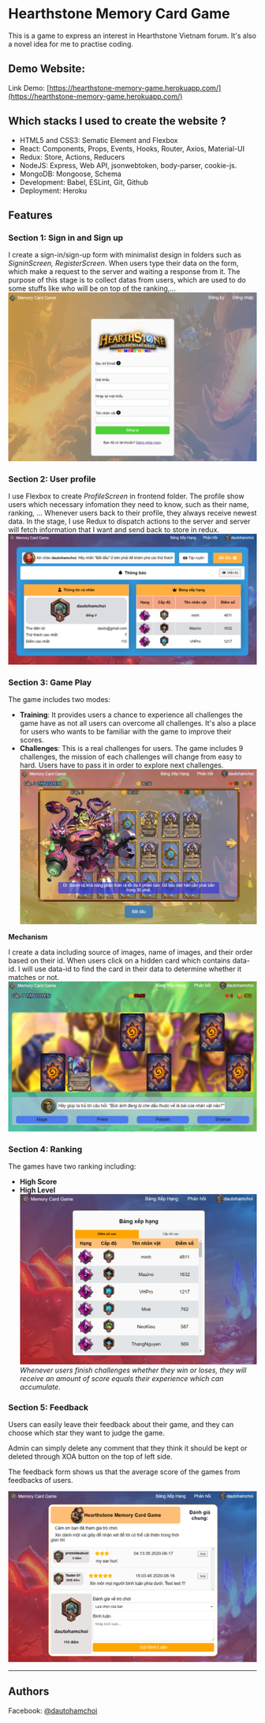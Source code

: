 # Hearthstone Memory Card Game

This is a game to express an interest in Hearthstone Vietnam forum. It's also a novel idea for me to practise coding.

## Demo Website:
Link Demo: [https://hearthstone-memory-game.herokuapp.com/](https://hearthstone-memory-game.herokuapp.com/)

## Which stacks I used to create the website ?
- HTML5 and CSS3: Sematic Element and Flexbox
- React: Components, Props, Events, Hooks, Router, Axios, Material-UI
- Redux: Store, Actions, Reducers
- NodeJS: Express, Web API, jsonwebtoken, body-parser, cookie-js.
- MongoDB: Mongoose, Schema
- Development: Babel, ESLint, Git, Github
- Deployment: Heroku

## Features
### Section 1: Sign in and Sign up 
I create a sign-in/sign-up form with minimalist design in folders such as *SigninScreen, RegisterScreen*.
When users type their data on the form, which make a request to the server and waiting a response from it. 
The purpose of this stage is to collect datas from users, which are used to do some stuffs like who will be on top of the ranking,...
![Register](/frontend/Register.png)

### Section 2: User profile
I use Flexbox to create *ProfileScreen* in frontend folder. The profile show users which necessary infomation they need to know, such as their name, ranking, ...
Whenever users back to their profile, they always receive newest data. In the stage, I use Redux to dispatch actions to the server and server will fetch information that I want and send back to store in redux.
![Profile](/frontend/Profile.png)

### Section 3: Game Play 
The game includes two modes:
- **Training**: It provides users a chance to experience all challenges the game have as not all users can overcome all challenges. It's also a place for users who wants to be familiar with the game to improve their scores.
- **Challenges**: This is a real challenges for users. The game includes 9 challenges, the mission of each challenges will change from easy to hard. Users have to pass it in order to explore next challenges.
![GamePlay](/frontend/GamePlay.png)

**Mechanism**

I create a data including source of images, name of images, and their order based on their id. When users click on a hidden card which contains data-id. I will use data-id to find the card in their data to determine whether it matches or not.
![Game7](/frontend/Game7.png)

### Section 4: Ranking
The games have two ranking including:
- **High Score**
- **High Level**
![Ranking](/frontend/Ranking.png)
*Whenever users finish challenges whether they win or loses, they will receive an amount of score equals their experience which can accumulate*.

### Section 5: Feedback
Users can easily leave their feedback about their game, and they can choose which star they want to judge the game.

Admin can simply delete any comment that they think it should be kept or deleted through XOA button on the top of left side.

The feedback form shows us that the average score of the games from feedbacks of users.

![Feedback](/frontend/Feedback.png)
***
## Authors
Facebook: [@dautohamchoi](https://www.facebook.com/dautohamchoi)





